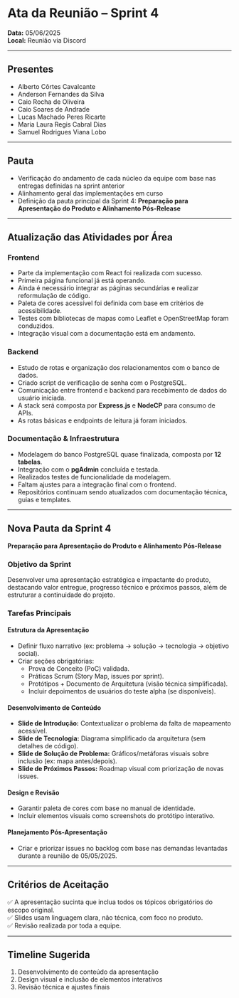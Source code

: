 # Ata da Reunião – Sprint 4
**Data:** 05/06/2025  
**Local:** Reunião via Discord  

---

## Presentes
- Alberto Côrtes Cavalcante  
- Anderson Fernandes da Silva  
- Caio Rocha de Oliveira  
- Caio Soares de Andrade  
- Lucas Machado Peres Ricarte  
- Maria Laura Regis Cabral Dias  
- Samuel Rodrigues Viana Lobo  

---

## Pauta
- Verificação do andamento de cada núcleo da equipe com base nas entregas definidas na sprint anterior  
- Alinhamento geral das implementações em curso  
- Definição da pauta principal da Sprint 4: **Preparação para Apresentação do Produto e Alinhamento Pós-Release**

---

## Atualização das Atividades por Área

### Frontend
- Parte da implementação com React foi realizada com sucesso.  
- Primeira página funcional já está operando.  
- Ainda é necessário integrar as páginas secundárias e realizar reformulação de código.  
- Paleta de cores acessível foi definida com base em critérios de acessibilidade.  
- Testes com bibliotecas de mapas como Leaflet e OpenStreetMap foram conduzidos.  
- Integração visual com a documentação está em andamento.

### Backend
- Estudo de rotas e organização dos relacionamentos com o banco de dados.  
- Criado script de verificação de senha com o PostgreSQL.  
- Comunicação entre frontend e backend para recebimento de dados do usuário iniciada.  
- A stack será composta por **Express.js** e **NodeCP** para consumo de APIs.  
- As rotas básicas e endpoints de leitura já foram iniciados.  

### Documentação & Infraestrutura
- Modelagem do banco PostgreSQL quase finalizada, composta por **12 tabelas**.  
- Integração com o **pgAdmin** concluída e testada.  
- Realizados testes de funcionalidade da modelagem.  
- Faltam ajustes para a integração final com o frontend.  
- Repositórios continuam sendo atualizados com documentação técnica, guias e templates.

---

## Nova Pauta da Sprint 4
**Preparação para Apresentação do Produto e Alinhamento Pós-Release**

### Objetivo da Sprint
Desenvolver uma apresentação estratégica e impactante do produto, destacando valor entregue, progresso técnico e próximos passos, além de estruturar a continuidade do projeto.

### Tarefas Principais

#### Estrutura da Apresentação
- Definir fluxo narrativo (ex: problema → solução → tecnologia → objetivo social).  
- Criar seções obrigatórias:
  - Prova de Conceito (PoC) validada.  
  - Práticas Scrum (Story Map, issues por sprint).  
  - Protótipos + Documento de Arquitetura (visão técnica simplificada).  
  - Incluir depoimentos de usuários do teste alpha (se disponíveis).  

#### Desenvolvimento de Conteúdo
- **Slide de Introdução:** Contextualizar o problema da falta de mapeamento acessível.  
- **Slide de Tecnologia:** Diagrama simplificado da arquitetura (sem detalhes de código).  
- **Slide de Solução de Problema:** Gráficos/metáforas visuais sobre inclusão (ex: mapa antes/depois).  
- **Slide de Próximos Passos:** Roadmap visual com priorização de novas issues.  

#### Design e Revisão
- Garantir paleta de cores com base no manual de identidade.  
- Incluir elementos visuais como screenshots do protótipo interativo.  

#### Planejamento Pós-Apresentação
- Criar e priorizar issues no backlog com base nas demandas levantadas durante a reunião de 05/05/2025.  

---

## Critérios de Aceitação
✅ A apresentação sucinta que inclua todos os tópicos obrigatórios do escopo original.  
✅ Slides usam linguagem clara, não técnica, com foco no produto.  
✅ Revisão realizada por toda a equipe.  

---

## Timeline Sugerida
1. Desenvolvimento de conteúdo da apresentação  
2. Design visual e inclusão de elementos interativos  
3. Revisão técnica e ajustes finais  

